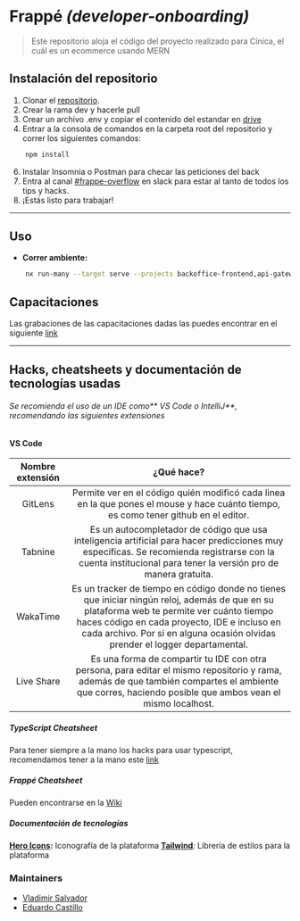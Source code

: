 # Frappé _(developer-onboarding)_

> Este repositorio aloja el código del proyecto realizado para Cínica, el cuál es un ecommerce usando MERN

## Instalación del repositorio
<!-- TODO: ADD link to .env -->
1. Clonar el [repositorio](https://github.com/Taro-IT/frappe/tree/main).
2. Crear la rama dev y hacerle pull
4. Crear un archivo .env y copiar el contenido del estandar en [drive]()
5. Entrar a la consola de comandos en la carpeta root del repositorio y correr los siguientes comandos:

```bash
	npm install
```

6. Instalar Insomnia o Postman para checar las peticiones del back
7. Entra al canal [#frappe-overflow](https://elbloquesemestrei.slack.com/messages/frappe-overflow/) en slack para estar al tanto de todos los tips y hacks.
8. ¡Estás listo para trabajar!

---

## Uso

- **Correr ambiente:**

```bash
	nx run-many --target serve --projects backoffice-frontend,api-gateway --parallel 2
```

## Capacitaciones

Las grabaciones de las capacitaciones dadas las puedes encontrar en el siguiente [link](https://drive.google.com/drive/u/0/folders/13gn9Q3hNlYKyifhG0UxqdRCdgrS6qCF9)


---

## Hacks, cheatsheets y documentación de tecnologías usadas

###### Se recomienda el uso de un IDE como** VS Code o IntelliJ**, recomendando las siguientes extensiones

#### VS Code

| Nombre extensión |                                                                                                                                 ¿Qué hace?                                                                                                                                  |
| :--------------: | :-------------------------------------------------------------------------------------------------------------------------------------------------------------------------------------------------------------------------------------------------------------------------: |
|     GitLens      |                                                                    Permite ver en el código quién modificó cada linea en la que pones el mouse y hace cuánto tiempo, es como tener github en el editor.                                                                     |
|     Tabnine      |                                Es un autocompletador de código que usa inteligencia artificial para hacer predicciones muy específicas. Se recomienda registrarse con la cuenta institucional para tener la versión pro de manera gratuita.                                 |
|     WakaTime     | Es un tracker de tiempo en código donde no tienes que iniciar ningún reloj, además de que en su plataforma web te permite ver cuánto tiempo haces código en cada proyecto, IDE e incluso en cada archivo. Por si en alguna ocasión olvidas prender el logger departamental. |
|Live Share| Es una forma de compartir tu IDE con otra persona, para editar el mismo repositorio y rama, además de que también compartes el ambiente que corres, haciendo posible que ambos vean el mismo localhost. |


##### TypeScript Cheatsheet

Para tener siempre a la mano los hacks para usar typescript, recomendamos tener a la mano este [link](https://devhints.io/typescript)

##### Frappé Cheatsheet
Pueden encontrarse en la [Wiki](taro-it.github.io/frappe/)

##### Documentación de tecnologías

**[Hero Icons](https://heroicons.dev):** Iconografía de la plataforma
**[Tailwind](https://tailwindcss.com)**: Librería de estilos para la plataforma

### Maintainers 
- [Vladimir Salvador](https://github.com/dinnos)
- [Eduardo Castillo](https://github.com/eacp)

